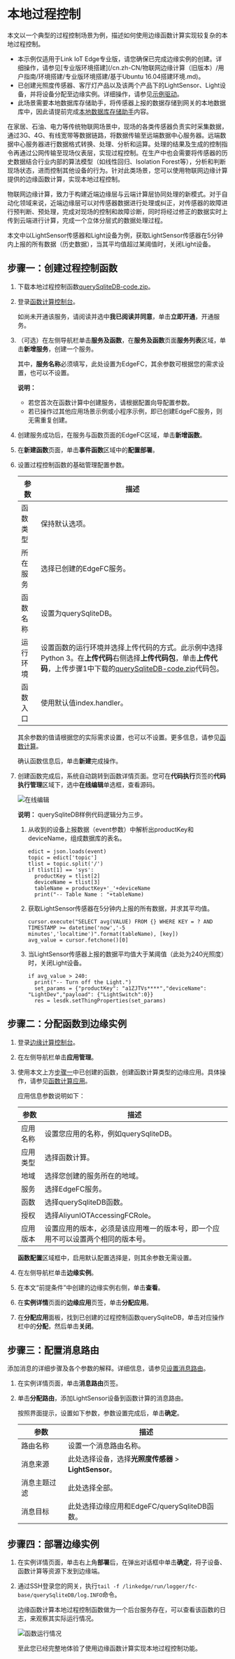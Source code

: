 # 本地过程控制

本文以一个典型的过程控制场景为例，描述如何使用边缘函数计算实现较复杂的本地过程控制。

-   本示例仅适用于Link IoT Edge专业版，请您确保已完成边缘实例的创建。详细操作，请参见[专业版环境搭建](/cn.zh-CN/物联网边缘计算（旧版本）/用户指南/环境搭建/专业版环境搭建/基于Ubuntu 16.04搭建环境.md)。
-   已创建光照度传感器、客厅灯产品以及该两个产品下的LightSensor、Light设备，并将设备分配至边缘实例。详细操作，请参见[示例驱动](/cn.zh-CN/物联网边缘计算（旧版本）/用户指南/设备接入/示例驱动.md)。
-   此场景需要本地数据库存储助手，将传感器上报的数据存储到网关的本地数据库中，因此请提前完成[本地数据库存储助手](/cn.zh-CN/物联网边缘计算（旧版本）/用户指南/边缘应用/小程序/本地数据库存储助手.md)内容。

在家居、石油、电力等传统物联网场景中，现场的各类传感器负责实时采集数据，通过3G、4G、有线宽带等数据链路，将数据传输至远端数据中心服务器。远端数据中心服务器进行数据格式转换、处理、分析和运算。处理的结果及生成的控制指令再通过公网传输至现场仪表层，实现过程控制。在生产中也会需要将传感器的历史数据结合行业内部的算法模型（如线性回归、Isolation Forest等），分析和判断现场状态，进而控制其他设备的行为。针对此类场景，您可以使用物联网边缘计算提供的边缘函数计算，实现本地过程控制。

物联网边缘计算，致力于构建近端边缘层与云端计算层协同处理的新模式。对于自动化领域来说，近端边缘层可以对传感器数据进行处理或纠正，对传感器的故障进行预判断、预处理，完成对现场的控制和故障诊断，同时将经过修正的数据实时上传到云端进行计算，完成一个立体分层式的数据处理过程。

本文中以LightSensor传感器和Light设备为例，获取LightSensor传感器在5分钟内上报的所有数据（历史数据），当其平均值超过某阈值时，关闭Light设备。

## 步骤一：创建过程控制函数

1.  下载本地过程控制函数[querySqliteDB-code.zip](http://link-iot-edge-packet.oss-cn-shanghai.aliyuncs.com/fc-demo/querySqliteDB-code.zip)。

2.  登录[函数计算控制台](https://fc.console.aliyun.com/)。

    如尚未开通该服务，请阅读并选中**我已阅读并同意**，单击**立即开通**，开通服务。

3.  （可选）在左侧导航栏单击**服务及函数**，在**服务及函数**页面**服务列表**区域，单击**新增服务**，创建一个服务。

    其中，**服务名称**必须填写，此处设置为EdgeFC，其余参数可根据您的需求设置，也可以不设置。

    **说明：**

    -   若您首次在函数计算中创建服务，请根据配置向导配置参数。
    -   若已操作过其他应用场景示例或小程序示例，即已创建EdgeFC服务，则无需重复创建。
4.  创建服务成功后，在服务与函数页面的EdgeFC区域，单击**新增函数**。

5.  在**新建函数**页面，单击**事件函数**区域中的**配置部署**。

6.  设置过程控制函数的基础管理配置参数。

    |参数|描述|
    |--|--|
    |函数类型|保持默认选项。|
    |所在服务|选择已创建的EdgeFC服务。|
    |函数名称|设置为querySqliteDB。|
    |运行环境|设置函数的运行环境并选择上传代码的方式。此示例中选择Python 3。在**上传代码**右侧选择**上传代码包**，单击**上传代码**，上传步骤1中下载的[querySqliteDB-code.zip](http://link-iot-edge-packet.oss-cn-shanghai.aliyuncs.com/fc-demo/querySqliteDB-code.zip)代码包。 |
    |函数入口|使用默认值index.handler。|

    其余参数的值请根据您的实际需求设置，也可以不设置。更多信息，请参见[函数计算]()。

    确认函数信息后，单击**新建**完成操作。

7.  创建函数完成后，系统自动跳转到函数详情页面。您可在**代码执行**页签的**代码执行管理**区域下，选中**在线编辑**单选框，查看源码。

    ![在线编辑](https://static-aliyun-doc.oss-accelerate.aliyuncs.com/assets/img/zh-CN/9398418851/p47416.png)

    **说明：** querySqliteDB样例代码逻辑分为三步。

    1.  从收到的设备上报数据（event参数）中解析出productKey和deviceName，组成数据库的表名。

        ```
        edict = json.loads(event)
        topic = edict['topic']
        tlist = topic.split('/')
        if tlist[1] == 'sys':
          productKey = tlist[2]
          deviceName = tlist[3]
          tableName = productKey+'_'+deviceName
          print("-- Table Name : "+tableName)
        ```

    2.  获取LightSensor传感器在5分钟内上报的所有数据，并求其平均值。

        ```
        cursor.execute("SELECT avg(VALUE) FROM {} WHERE KEY = ? AND TIMESTAMP >= datetime('now','-5 minutes','localtime')".format(tableName), [key])
        avg_value = cursor.fetchone()[0]
        ```

    3.  当LightSensor传感器上报的数据平均值大于某阈值（此处为240光照度）时，关闭Light设备。

        ```
        if avg_value > 240:
          print("-- Turn off the Light.")
          set_params = {"productKey": "a1ZJTVs****","deviceName": "LightDev","payload": {"LightSwitch":0}}
          res = lesdk.setThingProperties(set_params)
        ```


## 步骤二：分配函数到边缘实例

1.  登录[边缘计算控制台](https://iot.console.aliyun.com/le/instance/list)。

2.  在左侧导航栏单击**应用管理**。

3.  使用本文上方[步骤一](#section_sgs_t8f_tp9)中已创建的函数，创建函数计算类型的边缘应用。具体操作，请参见[函数计算应用](/cn.zh-CN/物联网边缘计算（旧版本）/用户指南/边缘应用/新增自研应用/函数计算应用.md)。

    应用信息参数说明如下：

    |参数|描述|
    |--|--|
    |应用名称|设置您应用的名称，例如querySqliteDB。|
    |应用类型|选择函数计算。|
    |地域|选择您创建的服务所在的地域。|
    |服务|选择EdgeFC服务。|
    |函数|选择querySqliteDB函数。|
    |授权|选择AliyunIOTAccessingFCRole。|
    |应用版本|设置应用的版本，必须是该应用唯一的版本号，即一个应用不可以设置两个相同的版本号。|

    **函数配置**区域框中，启用默认配置选择是，则其余参数无需设置。

4.  在左侧导航栏单击**边缘实例**。

5.  在本文“前提条件”中创建的边缘实例右侧，单击**查看**。

6.  在**实例详情**页面的**边缘应用**页签，单击**分配应用**。

7.  在**分配应用**面板，找到已创建的过程控制函数querySqliteDB，单击对应操作栏中的**分配**，然后单击**关闭**。


## 步骤三：配置消息路由

添加消息的详细步骤及各个参数的解释。详细信息，请参见[设置消息路由](/cn.zh-CN/物联网边缘计算（旧版本）/用户指南/消息路由/设置消息路由.md)。

1.  在实例详情页面，单击**消息路由**页签。

2.  单击**分配路由**，添加LightSensor设备到函数计算的消息路由。

    按照界面提示，设置如下参数，参数设置完成后，单击**确定**。

    |参数|描述|
    |--|--|
    |路由名称|设置一个消息路由名称。|
    |消息来源|此处选择设备，选择**光照度传感器** \> **LightSensor**。|
    |消息主题过滤|此处选择全部。|
    |消息目标|此处选择边缘应用和EdgeFC/querySqliteDB函数。|


## 步骤四：部署边缘实例

1.  在实例详情页面，单击右上角**部署**后，在弹出对话框中单击**确定**，将子设备、函数计算等资源下发到边缘端。

2.  通过SSH登录您的网关，执行`tail -f /linkedge/run/logger/fc-base/querySqliteDB/log.INFO`命令。

    边缘函数计算本地过程控制函数做为一个后台服务存在，可以查看该函数的日志，来观察其实际运行情况。

    ![函数运行情况](https://static-aliyun-doc.oss-accelerate.aliyuncs.com/assets/img/zh-CN/9398418851/p47428.png)

    至此您已经完整地体验了使用边缘函数计算实现本地过程控制功能。


